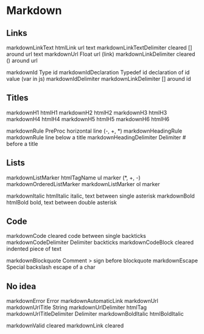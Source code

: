 Markdown
========

Links
-----

markdownLinkText           htmlLink             url text
markdownLinkTextDelimiter  cleared              [] around url text
markdownUrl                Float                url (link)
markdownLinkDelimiter      cleared              () around url

markdownId                 Type                 id
markdownIdDeclaration      Typedef              id declaration of id value (var
in js)
markdownIdDelimiter        markdownLinkDelimiter  [] around id

Titles
------

markdownH1                 htmlH1
markdownH2                 htmlH2
markdownH3                 htmlH3
markdownH4                 htmlH4
markdownH5                 htmlH5
markdownH6                 htmlH6

markdownRule               PreProc              horizontal line (-, +, \*)
markdownHeadingRule        markdownRule         line below a title
markdownHeadingDelimiter   Delimiter            # before a title

Lists
-----

markdownListMarker         htmlTagName          ul marker (\*, +, -)
markdownOrderedListMarker  markdownListMarker   ol marker

markdownItalic             htmlItalic           italic, text between single
asterisk
markdownBold               htmlBold             bold, text between double
asterisk

Code
----

markdownCode               cleared              code between single backticks
markdownCodeDelimiter      Delimiter            backticks
markdownCodeBlock          cleared              indented piece of text

markdownBlockquote         Comment              > sign before blockquote
markdownEscape             Special              backslash escape of a char

No idea
-------

markdownError              Error
markdownAutomaticLink      markdownUrl
markdownUrlTitle           String
markdownUrlDelimiter       htmlTag
markdownUrlTitleDelimiter  Delimiter
markdownBoldItalic         htmlBoldItalic

markdownValid              cleared
markdownLink               cleared
